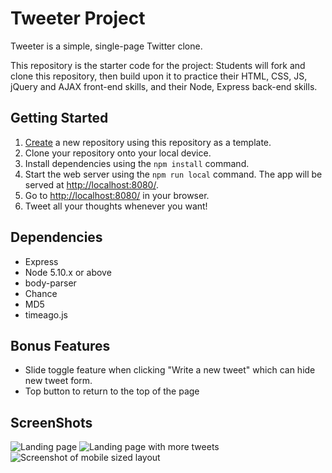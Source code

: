 # Tweeter Project

Tweeter is a simple, single-page Twitter clone.

This repository is the starter code for the project: Students will fork and clone this repository, then build upon it to practice their HTML, CSS, JS, jQuery and AJAX front-end skills, and their Node, Express back-end skills.

## Getting Started

1. [Create](https://docs.github.com/en/repositories/creating-and-managing-repositories/creating-a-repository-from-a-template) a new repository using this repository as a template.
2. Clone your repository onto your local device.
3. Install dependencies using the `npm install` command.
3. Start the web server using the `npm run local` command. The app will be served at <http://localhost:8080/>.
4. Go to <http://localhost:8080/> in your browser.
5. Tweet all your thoughts whenever you want!

## Dependencies

- Express
- Node 5.10.x or above
- body-parser
- Chance
- MD5
- timeago.js

## Bonus Features

- Slide toggle feature when clicking "Write a new tweet" which can hide new tweet form.
- Top button to return to the top of the page

## ScreenShots 
![Landing page]()
![Landing page with more tweets]()
![Screenshot of mobile sized layout]()
